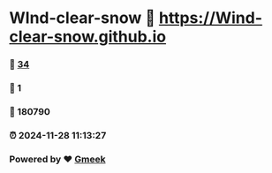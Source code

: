 # WInd-clear-snow :link: https://Wind-clear-snow.github.io 
### :page_facing_up: [34](https://Wind-clear-snow.github.io/tag.html) 
### :speech_balloon: 1 
### :hibiscus: 180790 
### :alarm_clock: 2024-11-28 11:13:27 
### Powered by :heart: [Gmeek](https://github.com/Meekdai/Gmeek)
